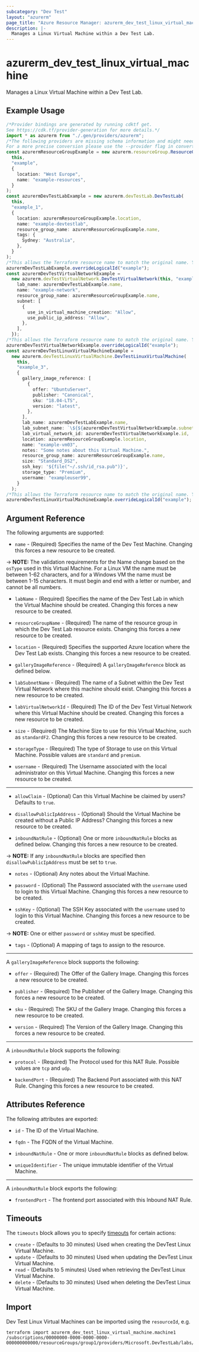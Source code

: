 ```yaml
---
subcategory: "Dev Test"
layout: "azurerm"
page_title: "Azure Resource Manager: azurerm_dev_test_linux_virtual_machine"
description: |-
  Manages a Linux Virtual Machine within a Dev Test Lab.
---
```


# azurerm\_dev\_test\_linux\_virtual\_machine

Manages a Linux Virtual Machine within a Dev Test Lab.

## Example Usage

```typescript
/*Provider bindings are generated by running cdktf get.
See https://cdk.tf/provider-generation for more details.*/
import * as azurerm from "./.gen/providers/azurerm";
/*The following providers are missing schema information and might need manual adjustments to synthesize correctly: azurerm.
For a more precise conversion please use the --provider flag in convert.*/
const azurermResourceGroupExample = new azurerm.resourceGroup.ResourceGroup(
  this,
  "example",
  {
    location: "West Europe",
    name: "example-resources",
  }
);
const azurermDevTestLabExample = new azurerm.devTestLab.DevTestLab(
  this,
  "example_1",
  {
    location: azurermResourceGroupExample.location,
    name: "example-devtestlab",
    resource_group_name: azurermResourceGroupExample.name,
    tags: {
      Sydney: "Australia",
    },
  }
);
/*This allows the Terraform resource name to match the original name. You can remove the call if you don't need them to match.*/
azurermDevTestLabExample.overrideLogicalId("example");
const azurermDevTestVirtualNetworkExample =
  new azurerm.devTestVirtualNetwork.DevTestVirtualNetwork(this, "example_2", {
    lab_name: azurermDevTestLabExample.name,
    name: "example-network",
    resource_group_name: azurermResourceGroupExample.name,
    subnet: [
      {
        use_in_virtual_machine_creation: "Allow",
        use_public_ip_address: "Allow",
      },
    ],
  });
/*This allows the Terraform resource name to match the original name. You can remove the call if you don't need them to match.*/
azurermDevTestVirtualNetworkExample.overrideLogicalId("example");
const azurermDevTestLinuxVirtualMachineExample =
  new azurerm.devTestLinuxVirtualMachine.DevTestLinuxVirtualMachine(
    this,
    "example_3",
    {
      gallery_image_reference: [
        {
          offer: "UbuntuServer",
          publisher: "Canonical",
          sku: "18.04-LTS",
          version: "latest",
        },
      ],
      lab_name: azurermDevTestLabExample.name,
      lab_subnet_name: `\${${azurermDevTestVirtualNetworkExample.subnet.fqn}[0].name}`,
      lab_virtual_network_id: azurermDevTestVirtualNetworkExample.id,
      location: azurermResourceGroupExample.location,
      name: "example-vm03",
      notes: "Some notes about this Virtual Machine.",
      resource_group_name: azurermResourceGroupExample.name,
      size: "Standard_DS2",
      ssh_key: '${file("~/.ssh/id_rsa.pub")}',
      storage_type: "Premium",
      username: "exampleuser99",
    }
  );
/*This allows the Terraform resource name to match the original name. You can remove the call if you don't need them to match.*/
azurermDevTestLinuxVirtualMachineExample.overrideLogicalId("example");

```

## Argument Reference

The following arguments are supported:

* `name` - (Required) Specifies the name of the Dev Test Machine. Changing this forces a new resource to be created.

\-> **NOTE:** The validation requirements for the Name change based on the `osType` used in this Virtual Machine. For a Linux VM the name must be between 1-62 characters, and for a Windows VM the name must be between 1-15 characters. It must begin and end with a letter or number, and cannot be all numbers.

*   `labName` - (Required) Specifies the name of the Dev Test Lab in which the Virtual Machine should be created. Changing this forces a new resource to be created.

*   `resourceGroupName` - (Required) The name of the resource group in which the Dev Test Lab resource exists. Changing this forces a new resource to be created.

*   `location` - (Required) Specifies the supported Azure location where the Dev Test Lab exists. Changing this forces a new resource to be created.

*   `galleryImageReference` - (Required) A `galleryImageReference` block as defined below.

*   `labSubnetName` - (Required) The name of a Subnet within the Dev Test Virtual Network where this machine should exist. Changing this forces a new resource to be created.

*   `labVirtualNetworkId` - (Required) The ID of the Dev Test Virtual Network where this Virtual Machine should be created. Changing this forces a new resource to be created.

*   `size` - (Required) The Machine Size to use for this Virtual Machine, such as `standardF2`. Changing this forces a new resource to be created.

*   `storageType` - (Required) The type of Storage to use on this Virtual Machine. Possible values are `standard` and `premium`.

*   `username` - (Required) The Username associated with the local administrator on this Virtual Machine. Changing this forces a new resource to be created.

***

*   `allowClaim` - (Optional) Can this Virtual Machine be claimed by users? Defaults to `true`.

*   `disallowPublicIpAddress` - (Optional) Should the Virtual Machine be created without a Public IP Address? Changing this forces a new resource to be created.

*   `inboundNatRule` - (Optional) One or more `inboundNatRule` blocks as defined below. Changing this forces a new resource to be created.

\-> **NOTE:** If any `inboundNatRule` blocks are specified then `disallowPublicIpAddress` must be set to `true`.

*   `notes` - (Optional) Any notes about the Virtual Machine.

*   `password` - (Optional) The Password associated with the `username` used to login to this Virtual Machine. Changing this forces a new resource to be created.

*   `sshKey` - (Optional) The SSH Key associated with the `username` used to login to this Virtual Machine. Changing this forces a new resource to be created.

\-> **NOTE:** One or either `password` or `sshKey` must be specified.

* `tags` - (Optional) A mapping of tags to assign to the resource.

***

A `galleryImageReference` block supports the following:

*   `offer` - (Required) The Offer of the Gallery Image. Changing this forces a new resource to be created.

*   `publisher` - (Required) The Publisher of the Gallery Image. Changing this forces a new resource to be created.

*   `sku` - (Required) The SKU of the Gallery Image. Changing this forces a new resource to be created.

*   `version` - (Required) The Version of the Gallery Image. Changing this forces a new resource to be created.

***

A `inboundNatRule` block supports the following:

*   `protocol` - (Required) The Protocol used for this NAT Rule. Possible values are `tcp` and `udp`.

*   `backendPort` - (Required) The Backend Port associated with this NAT Rule. Changing this forces a new resource to be created.

## Attributes Reference

The following attributes are exported:

*   `id` - The ID of the Virtual Machine.

*   `fqdn` - The FQDN of the Virtual Machine.

*   `inboundNatRule` - One or more `inboundNatRule` blocks as defined below.

*   `uniqueIdentifier` - The unique immutable identifier of the Virtual Machine.

***

A `inboundNatRule` block exports the following:

* `frontendPort` - The frontend port associated with this Inbound NAT Rule.

## Timeouts

The `timeouts` block allows you to specify [timeouts](https://www.terraform.io/language/resources/syntax#operation-timeouts) for certain actions:

* `create` - (Defaults to 30 minutes) Used when creating the DevTest Linux Virtual Machine.
* `update` - (Defaults to 30 minutes) Used when updating the DevTest Linux Virtual Machine.
* `read` - (Defaults to 5 minutes) Used when retrieving the DevTest Linux Virtual Machine.
* `delete` - (Defaults to 30 minutes) Used when deleting the DevTest Linux Virtual Machine.

## Import

Dev Test Linux Virtual Machines can be imported using the `resourceId`, e.g.

```shell
terraform import azurerm_dev_test_linux_virtual_machine.machine1 /subscriptions/00000000-0000-0000-0000-000000000000/resourceGroups/group1/providers/Microsoft.DevTestLab/labs/lab1/virtualMachines/machine1
```
